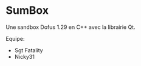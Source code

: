 SumBox
======

Une sandbox Dofus 1.29 en C++ avec la librairie Qt.

Equipe:
- Sgt Fatality
- Nicky31

